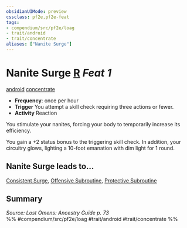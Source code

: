 ```yaml
---
obsidianUIMode: preview
cssclass: pf2e,pf2e-feat
tags:
- compendium/src/pf2e/loag
- trait/android
- trait/concentrate
aliases: ["Nanite Surge"]
---
```

# Nanite Surge  [R](chapter-9-playing-the-game.md#Actions "Reaction") *Feat 1*  
[android](android-loag.md "Android Ancestry & Heritage Trait")  [concentrate](concentrate.md "Concentrate Action & Ability Trait")  

- **Frequency**: once per hour
- **Trigger** You attempt a skill check requiring three actions or fewer.
- **Activity** Reaction

You stimulate your nanites, forcing your body to temporarily increase its efficiency.

You gain a +2 status bonus to the triggering skill check. In addition, your circuitry glows, lighting a 10-foot emanation with dim light for 1 round.

## Nanite Surge leads to...

[Consistent Surge](consistent-surge-loag.md), [Offensive Subroutine](offensive-subroutine-loag.md), [Protective Subroutine](protective-subroutine-loag.md)

## Summary

*Source: Lost Omens: Ancestry Guide p. 73*  
%% #compendium/src/pf2e/loag #trait/android #trait/concentrate %%